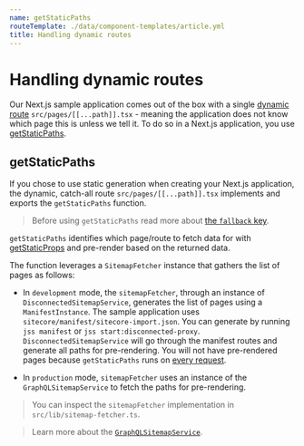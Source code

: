 ```yaml
---
name: getStaticPaths
routeTemplate: ./data/component-templates/article.yml
title: Handling dynamic routes
---
```

# Handling dynamic routes

Our Next.js sample application comes out of the box with a single [dynamic route](https://nextjs.org/docs/routing/dynamic-routes) `src/pages/[[...path]].tsx` - meaning the application does not know which page this is unless we tell it. To do so in a Next.js application, you use [getStaticPaths](https://nextjs.org/docs/basic-features/data-fetching#getstaticpaths-static-generation). 

## getStaticPaths

If you chose to use static generation when creating your Next.js application, the dynamic, catch-all route `src/pages/[[...path]].tsx` implements and exports the `getStaticPaths` function.

> Before using `getStaticPaths` read more about [the `fallback` key](https://nextjs.org/docs/basic-features/data-fetching#the-fallback-key-required).

`getStaticPaths` identifies which page/route to fetch data for with [getStaticProps](https://nextjs.org/docs/basic-features/data-fetching#getstaticprops-static-generation) and pre-render based on the returned data.

The function leverages a `SitemapFetcher` instance that gathers the list of pages as follows:  

* In `development` mode, the `sitemapFetcher`, through an instance of `DisconnectedSitemapService`, generates the list of pages using a `ManifestInstance`. The sample application uses `sitecore/manifest/sitecore-import.json`. You can generate by running `jss manifest` or `jss start:disconnected-proxy`. `DisconnectedSitemapService` will go through the manifest routes and generate all paths for pre-rendering. You will not have pre-rendered pages because `getStaticPaths` runs on [every request](https://nextjs.org/docs/basic-features/data-fetching#runs-on-every-request-in-development-1). 

* In `production` mode, `sitemapFetcher` uses an instance of the `GraphQLSitemapService` to fetch the paths for pre-rendering.

> You can inspect the `sitemapFetcher` implementation in `src/lib/sitemap-fetcher.ts`.

> Learn more about the [`GraphQLSitemapService`](/docs/nextjs/services/graphql-sitemap-service).
